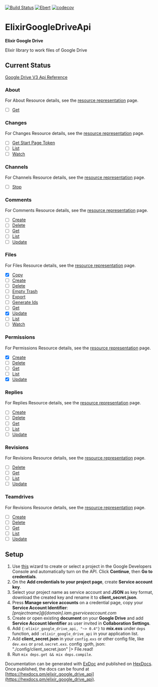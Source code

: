 [![Build Status](https://travis-ci.org/viniciusilveira/elixir-google-drive-api.svg?branch=master)](https://travis-ci.org/viniciusilveira/elixir-google-drive-api)
[![Ebert](https://ebertapp.io/github/viniciusilveira/elixir-google-drive-api.svg)](https://ebertapp.io/github/viniciusilveira/elixir-google-drive-api)
[![codecov](https://codecov.io/gh/viniciusilveira/elixir-google-drive-api/branch/master/graph/badge.svg)](https://codecov.io/gh/viniciusilveira/elixir-google-drive-api)

# ElixirGoogleDriveApi

**Elixir Google Drive**

Elixir library to work files of Google Drive

## Current Status

[Google Drive V3 Api Reference](https://developers.google.com/drive/api/v3/reference/)

### About

For About Resource details, see the [resource representation](https://developers.google.com/drive/api/v3/reference/about#resource) page.

- [ ] [Get](https://developers.google.com/drive/api/v3/reference/about/get)

### Changes

For Changes Resource details, see the [resource representation](https://developers.google.com/drive/api/v3/reference/changes#resource) page.

- [ ] [Get Start Page Token](https://developers.google.com/drive/api/v3/reference/changes/getStartPageToken)
- [ ] [List](https://developers.google.com/drive/api/v3/reference/changes/list)
- [ ] [Watch](https://developers.google.com/drive/api/v3/reference/changes/watch)

### Channels

For Channels Resource details, see the [resource representation](https://developers.google.com/drive/api/v3/reference/channels#resource) page.

- [ ] [Stop](https://developers.google.com/drive/api/v3/reference/channels/stop)

### Comments

For Comments Resource details, see the [resource representation](https://developers.google.com/drive/api/v3/reference/comments#resource) page.

- [ ] [Create](https://developers.google.com/drive/api/v3/reference/comments/create)
- [ ] [Delete](https://developers.google.com/drive/api/v3/reference/comments/delete)
- [ ] [Get](https://developers.google.com/drive/api/v3/reference/comments/get)
- [ ] [List](https://developers.google.com/drive/api/v3/reference/comments/list)
- [ ] [Update](https://developers.google.com/drive/api/v3/reference/comments/update)

### Files

For Files Resource details, see the [resource representation](https://developers.google.com/drive/api/v3/reference/files#resource) page.

- [x] [Copy](https://developers.google.com/drive/api/v3/reference/files/copy)
- [ ] [Create](https://developers.google.com/drive/api/v3/reference/files/create)
- [ ] [Delete](https://developers.google.com/drive/api/v3/reference/files/delete)
- [ ] [Empty Trash](https://developers.google.com/drive/api/v3/reference/files/emptyTrash)
- [ ] [Export](https://developers.google.com/drive/api/v3/reference/files/export)
- [ ] [Generate Ids](https://developers.google.com/drive/api/v3/reference/files/generateIds)
- [ ] [Get](https://developers.google.com/drive/api/v3/reference/files/get)
- [x] [Update](https://developers.google.com/drive/api/v3/reference/files/update)
- [ ] [List](https://developers.google.com/drive/api/v3/reference/files/list)
- [ ] [Watch](https://developers.google.com/drive/api/v3/reference/files/watch)

### Permissions

For Permissions Resource details, see the [resource representation](https://developers.google.com/drive/api/v3/reference/permissions#resource) page.

- [x] [Create](https://developers.google.com/drive/api/v3/reference/permissions/create)
- [ ] [Delete](https://developers.google.com/drive/api/v3/reference/permissions/delete)
- [ ] [Get](https://developers.google.com/drive/api/v3/reference/permissions/get)
- [ ] [List](https://developers.google.com/drive/api/v3/reference/permissions/list)
- [x] [Update](https://developers.google.com/drive/api/v3/reference/permissions/update)

### Replies

For Replies Resource details, see the [resource representation](https://developers.google.com/drive/api/v3/reference/replies#resource) page.

- [ ] [Create](https://developers.google.com/drive/api/v3/reference/replies/create)
- [ ] [Delete](https://developers.google.com/drive/api/v3/reference/replies/delete)
- [ ] [Get](https://developers.google.com/drive/api/v3/reference/replies/get)
- [ ] [List](https://developers.google.com/drive/api/v3/reference/replies/list)
- [ ] [Update](https://developers.google.com/drive/api/v3/reference/replies/update)

### Revisions

For Revisions Resource details, see the [resource representation](https://developers.google.com/drive/api/v3/reference/revisions#resource) page.

- [ ] [Delete](https://developers.google.com/drive/api/v3/reference/revisions/delete)
- [ ] [Get](https://developers.google.com/drive/api/v3/reference/revisions/get)
- [ ] [List](https://developers.google.com/drive/api/v3/reference/revisions/list)
- [ ] [Update](https://developers.google.com/drive/api/v3/reference/revisions/update)

### Teamdrives

For Revisions Resource details, see the [resource representation](https://developers.google.com/drive/api/v3/reference/teamdrives#resource) page.

- [ ] [Create](https://developers.google.com/drive/api/v3/reference/teamdrives/create)
- [ ] [Delete](https://developers.google.com/drive/api/v3/reference/teamdrives/delete)
- [ ] [Get](https://developers.google.com/drive/api/v3/reference/teamdrives/get)
- [ ] [List](https://developers.google.com/drive/api/v3/reference/teamdrives/list)
- [ ] [Update](https://developers.google.com/drive/api/v3/reference/teamdrives/update)

## Setup

1. Use [this](https://console.developers.google.com/start/api?id=sheets.googleapis.com) wizard to create or select a project in the Google Developers Console and automatically turn on the API. Click __Continue__, then __Go to credentials__.
2. On the __Add credentials to your project page__, create __Service account key__.
3. Select your project name as service account and __JSON__ as key format, download the created key and rename it to __client_secret.json__.
4. Press __Manage service accounts__ on a credential page, copy your __Service Account Identifier__: _[projectname]@[domain].iam.gserviceaccount.com_
5. Create or open existing __document__ on your __Google Drive__ and add __Service Account Identifier__ as user invited in __Collaboration Settings__.
6. Add `{:elixir_google_drive_api, "~> 0.4"}` to __mix.exs__ under `deps` function, add `:elixir_google_drive_api` in your application list.
7. Add __client_secret.json__ in your `config.exs` or other config file, like `dev.exs` or `prod.secret.exs`.
    config :goth,
        json: "./config/client_secret.json" |> File.read!
8. Run `mix deps.get && mix deps.compile`.

Documentation can be generated with [ExDoc](https://github.com/elixir-lang/ex_doc)
and published on [HexDocs](https://hexdocs.pm). Once published, the docs can
be found at [https://hexdocs.pm/elixir_google_drive_api](https://hexdocs.pm/elixir_google_drive_api).

